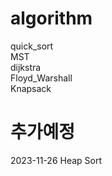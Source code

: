 # algorithm
quick_sort <br>
MST<br>
dijkstra<br>
Floyd_Warshall<br>
Knapsack<br>



# 추가예정 
2023-11-26 Heap Sort 
